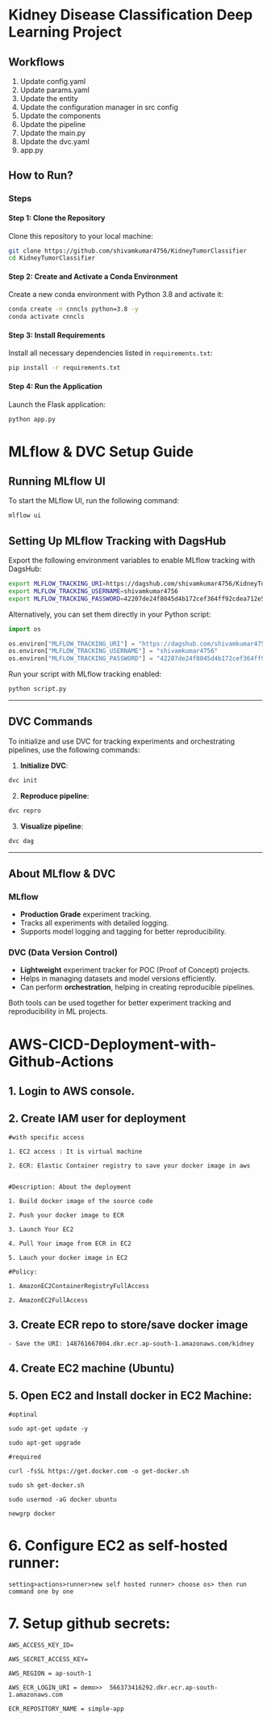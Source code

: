 # Kidney Disease Classification Deep Learning Project

## Workflows
1. Update config.yaml
2. Update params.yaml
3. Update the entity
4. Update the configuration manager in src config
5. Update the components
6. Update the pipeline
7. Update the main.py
8. Update the dvc.yaml
9. app.py

## How to Run?

### Steps

#### Step 1: Clone the Repository
Clone this repository to your local machine:

```bash
git clone https://github.com/shivamkumar4756/KidneyTumorClassifier
cd KidneyTumorClassifier
```

#### Step 2: Create and Activate a Conda Environment
Create a new conda environment with Python 3.8 and activate it:

```bash
conda create -n cnncls python=3.8 -y
conda activate cnncls
```

#### Step 3: Install Requirements
Install all necessary dependencies listed in `requirements.txt`:

```bash
pip install -r requirements.txt
```

#### Step 4: Run the Application
Launch the Flask application:

```bash
python app.py
```

# MLflow & DVC Setup Guide

## Running MLflow UI
To start the MLflow UI, run the following command:
```sh
mlflow ui
```

## Setting Up MLflow Tracking with DagsHub
Export the following environment variables to enable MLflow tracking with DagsHub:
```sh
export MLFLOW_TRACKING_URI=https://dagshub.com/shivamkumar4756/KidneyTumorClassifier.mlflow
export MLFLOW_TRACKING_USERNAME=shivamkumar4756
export MLFLOW_TRACKING_PASSWORD=42207de24f8045d4b172cef364ff92cdea712e58
```

Alternatively, you can set them directly in your Python script:
```python
import os

os.environ["MLFLOW_TRACKING_URI"] = "https://dagshub.com/shivamkumar4756/KidneyTumorClassifier.mlflow"
os.environ["MLFLOW_TRACKING_USERNAME"] = "shivamkumar4756"
os.environ["MLFLOW_TRACKING_PASSWORD"] = "42207de24f8045d4b172cef364ff92cdea712e58"
```

Run your script with MLflow tracking enabled:
```sh
python script.py
```

---

## DVC Commands
To initialize and use DVC for tracking experiments and orchestrating pipelines, use the following commands:

1. **Initialize DVC**:
```sh
dvc init
```

2. **Reproduce pipeline**:
```sh
dvc repro
```

3. **Visualize pipeline**:
```sh
dvc dag
```

---

## About MLflow & DVC
### **MLflow**
- **Production Grade** experiment tracking.
- Tracks all experiments with detailed logging.
- Supports model logging and tagging for better reproducibility.

### **DVC (Data Version Control)**
- **Lightweight** experiment tracker for POC (Proof of Concept) projects.
- Helps in managing datasets and model versions efficiently.
- Can perform **orchestration**, helping in creating reproducible pipelines.

Both tools can be used together for better experiment tracking and reproducibility in ML projects.

# AWS-CICD-Deployment-with-Github-Actions

## 1. Login to AWS console.

## 2. Create IAM user for deployment

	#with specific access

	1. EC2 access : It is virtual machine

	2. ECR: Elastic Container registry to save your docker image in aws


	#Description: About the deployment

	1. Build docker image of the source code

	2. Push your docker image to ECR

	3. Launch Your EC2 

	4. Pull Your image from ECR in EC2

	5. Lauch your docker image in EC2

	#Policy:

	1. AmazonEC2ContainerRegistryFullAccess

	2. AmazonEC2FullAccess

	
## 3. Create ECR repo to store/save docker image
    - Save the URI: 148761667004.dkr.ecr.ap-south-1.amazonaws.com/kidney

	
## 4. Create EC2 machine (Ubuntu) 

## 5. Open EC2 and Install docker in EC2 Machine:
	
	
	#optinal

	sudo apt-get update -y

	sudo apt-get upgrade
	
	#required

	curl -fsSL https://get.docker.com -o get-docker.sh

	sudo sh get-docker.sh

	sudo usermod -aG docker ubuntu

	newgrp docker
	
# 6. Configure EC2 as self-hosted runner:
    setting>actions>runner>new self hosted runner> choose os> then run command one by one


# 7. Setup github secrets:

    AWS_ACCESS_KEY_ID=

    AWS_SECRET_ACCESS_KEY=

    AWS_REGION = ap-south-1

    AWS_ECR_LOGIN_URI = demo>>  566373416292.dkr.ecr.ap-south-1.amazonaws.com

    ECR_REPOSITORY_NAME = simple-app





